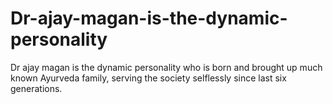 # Dr-ajay-magan-is-the-dynamic-personality
Dr ajay magan  is the dynamic personality who is born and brought up much known Ayurveda family, serving the society selflessly since last six generations.
